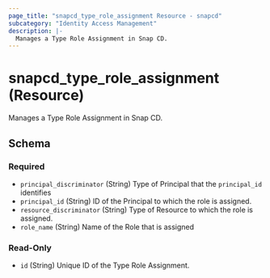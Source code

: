 ```yaml
---
page_title: "snapcd_type_role_assignment Resource - snapcd"
subcategory: "Identity Access Management"
description: |-
  Manages a Type Role Assignment in Snap CD.
---
```


# snapcd_type_role_assignment (Resource)

Manages a Type Role Assignment in Snap CD.




<!-- schema generated by tfplugindocs -->
## Schema

### Required

- `principal_discriminator` (String) Type of Principal that the `principal_id` identifies
- `principal_id` (String) ID of the Principal to which the role is assigned.
- `resource_discriminator` (String) Type of Resource to which the role is assigned.
- `role_name` (String) Name of the Role that is assigned

### Read-Only

- `id` (String) Unique ID of the Type Role Assignment.
